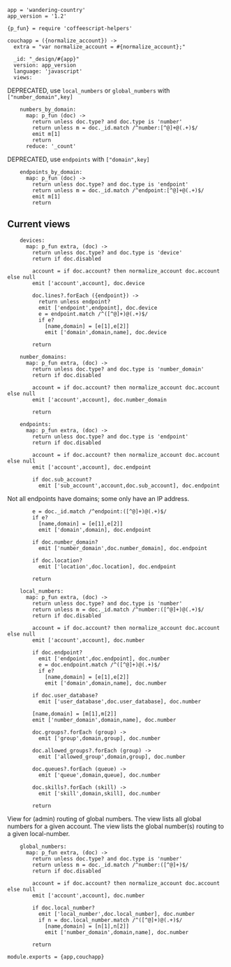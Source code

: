     app = 'wandering-country'
    app_version = '1.2'

    {p_fun} = require 'coffeescript-helpers'

    couchapp = ({normalize_account}) ->
      extra = "var normalize_account = #{normalize_account};"

      _id: "_design/#{app}"
      version: app_version
      language: 'javascript'
      views:

DEPRECATED, use `local_numbers` or `global_numbers` with `["number_domain",key]`

        numbers_by_domain:
          map: p_fun (doc) ->
            return unless doc.type? and doc.type is 'number'
            return unless m = doc._id.match /^number:[^@]+@(.+)$/
            emit m[1]
            return
          reduce: '_count'

DEPRECATED, use `endpoints` with `["domain",key]`

        endpoints_by_domain:
          map: p_fun (doc) ->
            return unless doc.type? and doc.type is 'endpoint'
            return unless m = doc._id.match /^endpoint:[^@]+@(.+)$/
            emit m[1]
            return

Current views
-------------

        devices:
          map: p_fun extra, (doc) ->
            return unless doc.type? and doc.type is 'device'
            return if doc.disabled

            account = if doc.account? then normalize_account doc.account else null
            emit ['account',account], doc.device

            doc.lines?.forEach ({endpoint}) ->
              return unless endpoint?
              emit ['endpoint',endpoint], doc.device
              e = endpoint.match /^([^@]+)@(.+)$/
              if e?
                [name,domain] = [e[1],e[2]]
                emit ['domain',domain,name], doc.device

            return

        number_domains:
          map: p_fun extra, (doc) ->
            return unless doc.type? and doc.type is 'number_domain'
            return if doc.disabled

            account = if doc.account? then normalize_account doc.account else null
            emit ['account',account], doc.number_domain

            return

        endpoints:
          map: p_fun extra, (doc) ->
            return unless doc.type? and doc.type is 'endpoint'
            return if doc.disabled

            account = if doc.account? then normalize_account doc.account else null
            emit ['account',account], doc.endpoint

            if doc.sub_account?
              emit ['sub_account',account,doc.sub_account], doc.endpoint

Not all endpoints have domains; some only have an IP address.

            e = doc._id.match /^endpoint:([^@]+)@(.+)$/
            if e?
              [name,domain] = [e[1],e[2]]
              emit ['domain',domain], doc.endpoint

            if doc.number_domain?
              emit ['number_domain',doc.number_domain], doc.endpoint

            if doc.location?
              emit ['location',doc.location], doc.endpoint

            return

        local_numbers:
          map: p_fun extra, (doc) ->
            return unless doc.type? and doc.type is 'number'
            return unless m = doc._id.match /^number:([^@]+)@(.+)$/
            return if doc.disabled

            account = if doc.account? then normalize_account doc.account else null
            emit ['account',account], doc.number

            if doc.endpoint?
              emit ['endpoint',doc.endpoint], doc.number
              e = doc.endpoint.match /^([^@]+)@(.+)$/
              if e?
                [name,domain] = [e[1],e[2]]
                emit ['domain',domain,name], doc.number

            if doc.user_database?
              emit ['user_database',doc.user_database], doc.number

            [name,domain] = [m[1],m[2]]
            emit ['number_domain',domain,name], doc.number

            doc.groups?.forEach (group) ->
              emit ['group',domain,group], doc.number

            doc.allowed_groups?.forEach (group) ->
              emit ['allowed_group',domain,group], doc.number

            doc.queues?.forEach (queue) ->
              emit ['queue',domain,queue], doc.number

            doc.skills?.forEach (skill) ->
              emit ['skill',domain,skill], doc.number

            return

View for (admin) routing of global numbers.
The view lists all global numbers for a given account.
The view lists the global number(s) routing to a given local-number.

        global_numbers:
          map: p_fun extra, (doc) ->
            return unless doc.type? and doc.type is 'number'
            return unless m = doc._id.match /^number:([^@]+)$/
            return if doc.disabled

            account = if doc.account? then normalize_account doc.account else null
            emit ['account',account], doc.number

            if doc.local_number?
              emit ['local_number',doc.local_number], doc.number
              if n = doc.local_number.match /^([^@]+)@(.+)$/
                [name,domain] = [n[1],n[2]]
                emit ['number_domain',domain,name], doc.number

            return

    module.exports = {app,couchapp}
